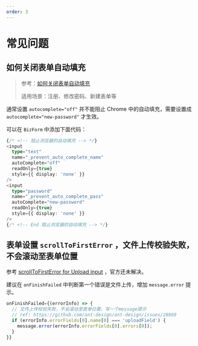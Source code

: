 ```yaml
---
order: 3
---
```


# 常见问题

## 如何关闭表单自动填充

> 参考：[如何关闭表单自动填充](https://developer.mozilla.org/zh-CN/docs/Web/Security/Securing_your_site/Turning_off_form_autocompletion)
>
> 适用场景：注册、修改密码、新建表单等

通常设置 `autocomplete="off"` 并不能阻止 Chrome 中的自动填充，需要设置成 `autocomplete="new-password"` 才生效。

可以在 `BizForm` 中添加下面代码：

```typescript
{/* <!-- 阻止浏览器的自动填充 --> */}
<input
  type="text"
  name="_prevent_auto_complete_name"
  autoComplete="off"
  readOnly={true}
  style={{ display: 'none' }}
/>
<input
  type="password"
  name="_prevent_auto_complete_pass"
  autoComplete="new-password"
  readOnly={true}
  style={{ display: 'none' }}
/>
{/* <!-- End 阻止浏览器的自动填充 --> */}
```

## 表单设置 `scrollToFirstError` ，文件上传校验失败，不会滚动至表单位置

参考 [scrollToFirstError for Upload input](https://github.com/ant-design/ant-design/issues/28869) ，官方还未解决。

建议在 `onFinishFailed` 中判断第一个错误是文件上传，增加 `message.error` 提示。

```javascript
onFinishFailed={(errorInfo) => {
  // 文件上传校验失败，不会滚动至表单位置，写一个message提示
  // ref: https://github.com/ant-design/ant-design/issues/28869
  if (errorInfo.errorFields[0].name[0] === 'uploadField') {
    message.error(errorInfo.errorFields[0].errors[0]);
  }
}}
```
